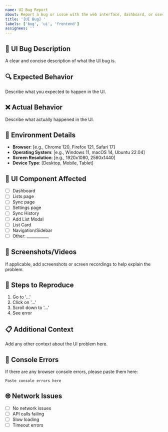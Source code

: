 ```yaml
---
name: UI Bug Report
about: Report a bug or issue with the web interface, dashboard, or user interface
title: '[UI Bug] '
labels: ['bug', 'ui', 'frontend']
assignees: ''
---
```


## 🐛 UI Bug Description
A clear and concise description of what the UI bug is.

## 🔍 Expected Behavior
Describe what you expected to happen in the UI.

## ❌ Actual Behavior
Describe what actually happened in the UI.

## 📱 Environment Details
- **Browser**: [e.g., Chrome 120, Firefox 121, Safari 17]
- **Operating System**: [e.g., Windows 11, macOS 14, Ubuntu 22.04]
- **Screen Resolution**: [e.g., 1920x1080, 2560x1440]
- **Device Type**: [Desktop, Mobile, Tablet]

## 🎯 UI Component Affected
- [ ] Dashboard
- [ ] Lists page
- [ ] Sync page
- [ ] Settings page
- [ ] Sync History
- [ ] Add List Modal
- [ ] List Card
- [ ] Navigation/Sidebar
- [ ] Other: ___________

## 📸 Screenshots/Videos
If applicable, add screenshots or screen recordings to help explain the problem.

## 🔄 Steps to Reproduce
1. Go to '...'
2. Click on '...'
3. Scroll down to '...'
4. See error

## 📋 Additional Context
Add any other context about the UI problem here.

## 🔧 Console Errors
If there are any browser console errors, please paste them here:
```
Paste console errors here
```

## 🌐 Network Issues
- [ ] No network issues
- [ ] API calls failing
- [ ] Slow loading
- [ ] Timeout errors
